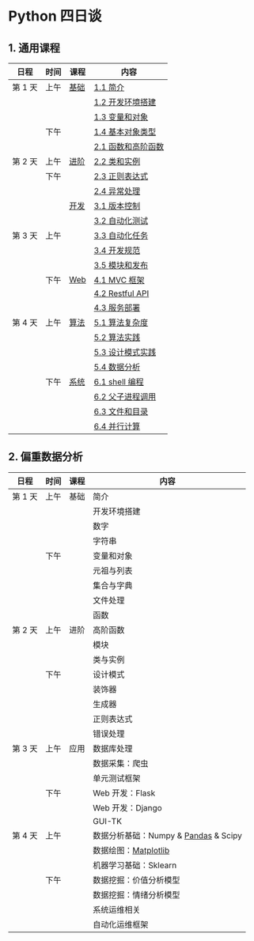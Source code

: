 # Python 四日谈

## 1. 通用课程

| 日程    | 时间 | 课程              | 内容                |
| ------ | ---- | ---------------- | ------------------ |
| 第 1 天 | 上午 | [基础](#1-基础) | [1.1 简介](#11-简介) |
|        |     |                   | [1.2 开发环境搭建](#12-开发环境搭建) |
|        |     |                   | [1.3 变量和对象](#13-变量和对象) |
|        | 下午 |                   | [1.4 基本对象类型](#14-基本对象类型) |
|        |     |                   | [2.1 函数和高阶函数](#21-函数和高阶函数) |
| 第 2 天 | 上午 | [进阶](#2-进阶) | [2.2 类和实例](#22-类和实例) |
|        | 下午 |                  | [2.3 正则表达式](#23-正则表达式) |
|        |     |                  | [2.4 异常处理](#24-异常处理) |
|        |     | [开发](#3-开发相关) | [3.1 版本控制](#31-版本控制) |
|        |     |                   | [3.2 自动化测试](#32-自动化测试) |
| 第 3 天 | 上午 |                   | [3.3 自动化任务](#33-自动化任务) |
|        |     |                   | [3.4 开发规范](#34-开发规范) |
|        |     |                   | [3.5 模块和发布](#35-模块和打包) |
|        | 下午 | [Web](#4-web-开发) | [4.1 MVC 框架](#41-mvc-框架) |
|        |     |                   | [4.2 Restful API](#42-restful-api) |
|        |     |                   | [4.3 服务部署](#43-服务部署) |
| 第 4 天 | 上午 | [算法](#5-算法) | [5.1 算法复杂度](#51-算法复杂度) |
|        |     |                   | [5.2 算法实践](#52-算法实践) |
|        |     |                   | [5.3 设计模式实践](#53-设计模式实践) |
|        |     |                   | [5.4 数据分析](#54-数据分析) |
|        | 下午 | [系统](#6-系统相关) | [6.1 shell 编程](#61-shell-编程) |
|        |     |                   | [6.2 父子进程调用](#62-父子进程调用) |
|        |     |                   | [6.3 文件和目录](#63-文件和目录) |
|        |     |                   | [6.4 并行计算](#64-并行计算) |

## 2. 偏重数据分析

| 日程    | 时间 | 课程 | 内容             |
| ------ | --- | ---- | --------------- |
| 第 1 天 | 上午 | 基础 | 简介             |
|        |     |      | 开发环境搭建      |
|        |     |      | 数字             |
|        |     |      | 字符串           |
|        | 下午 |      | 变量和对象       |
|        |     |      | 元祖与列表       |
|        |     |      | 集合与字典       |
|        |     |      | 文件处理         |
|        |     |      | 函数            |
| 第 2 天 | 上午 | 进阶 | 高阶函数         |
|        |     |      | 模块            |
|        |     |      | 类与实例         |
|        | 下午 |      | 设计模式        |
|        |     |      | 装饰器          |
|        |     |      | 生成器          |
|        |     |      | 正则表达式       |
|        |     |      | 错误处理         |
| 第 3 天 | 上午 | 应用 | 数据库处理       |
|        |     |      | 数据采集：爬虫    |
|        |     |      | 单元测试框架     |
|        | 下午 |      | Web 开发：Flask |
|        |     |      | Web 开发：Django |
|        |     |      | GUI-TK         |
| 第 4 天 | 上午 |     | 数据分析基础：Numpy & [Pandas](doc/pdf/Pandas-Cheat-Sheet.pdf) & Scipy |
|        |     |      | 数据绘图：[Matplotlib](doc/pdf/Matplotlib-Cheat-Sheet.pdf) |
|        |     |      | 机器学习基础：Sklearn |
|        | 下午 |      | 数据挖掘：价值分析模型 |
|        |     |      | 数据挖掘：情绪分析模型 |
|        |     |      | 系统运维相关      |
|        |     |      | 自动化运维框架    |
